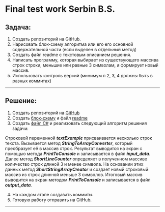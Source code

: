 # Final test work Serbin B.S.
 ## Задача: 

 1. Cоздать репозиторий на GitHub.
 2. Нарисовать блок-схему алгоритма или его его основной содержательной части (если выделен в отдельный метод)
 3. Создать файл readme с текстовым описанием решения.
 4. Написать программу, которая выбирает из существующего массива строк строки, меньшие или равные 3 символам, и формирует новый массив.
 5. Использовать контроль версий (минимум п 2, 3, 4 должны быть в разных коммитах)

***
 
 ## Решение:
 1. Создать репозиторий на [GitHub](https://github.com/Motobog/Test_1.git)
 2. Создать [блок-схему](.\block_diagram.drawio.png) и файл [readme](.\readme.md)
 3. Создать [файл С#](.\Program.cs) и реализовать следующий алгоритм решения задачи:

 Строковой переменной ***textExample*** присваивается несколько строк текста. Вызывается метод ***StringToArrayConverter***, который преобразует её в массив строк. Результат выводится на экран с помощью метода ***PrintToConsole*** и записывается в файл ***input_data***. Далее метод ***ShortLineCounter*** определяет в полученном массиве количество строк длиной 3 и менее символа. На основании этих данных метод ***ShortStringArrayCreator*** и создает новый строковый массив из строк длинной меньше 3 символов. Итоговый массив выводится на экран методом ***PrintToConsole*** и записывается в файл ***output_data***.

 4. На каждом этапе создавать коммиты.
 5. Готовую работу отправить на GitHub.
 ***

 

